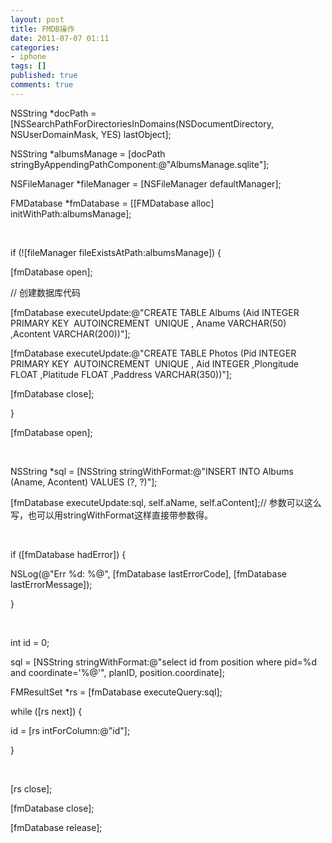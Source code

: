 ```yaml
---
layout: post
title: FMDB操作
date: 2011-07-07 01:11
categories:
- iphone
tags: []
published: true
comments: true
---
```

<p><p>
<p>NSString *docPath = [NSSearchPathForDirectoriesInDomains(NSDocumentDirectory, NSUserDomainMask, YES) lastObject];</p>
<p>NSString *albumsManage = [docPath stringByAppendingPathComponent:@"AlbumsManage.sqlite"];</p>
<p>NSFileManager *fileManager = [NSFileManager defaultManager];</p>
<p>FMDatabase *fmDatabase = [[FMDatabase alloc] initWithPath:albumsManage];</p>
<p> </p>
<p>if (![fileManager fileExistsAtPath:albumsManage]) {</p>
<p>[fmDatabase open];</p>
<p>// 创建数据库代码</p>
<p>[fmDatabase executeUpdate:@"CREATE TABLE Albums (Aid INTEGER PRIMARY KEY  AUTOINCREMENT  UNIQUE , Aname VARCHAR(50) ,Acontent VARCHAR(200))"];</p>
<p>[fmDatabase executeUpdate:@"CREATE TABLE Photos (Pid INTEGER PRIMARY KEY  AUTOINCREMENT  UNIQUE , Aid INTEGER ,Plongitude FLOAT ,Platitude FLOAT ,Paddress VARCHAR(350))"];</p>
<p>[fmDatabase close];</p>
<p>}</p>
<p>[fmDatabase open];</p>
<p> </p>
<p>NSString *sql = [NSString stringWithFormat:@"INSERT INTO Albums (Aname, Acontent) VALUES (?, ?)"];</p>
<p>[fmDatabase executeUpdate:sql, self.aName, self.aContent];// 参数可以这么写，也可以用stringWithFormat这样直接带参数得。</p>
<p> </p>
<p>if ([fmDatabase hadError]) {</p>
<p>NSLog(@"Err %d: %@", [fmDatabase lastErrorCode], [fmDatabase lastErrorMessage]);</p>
<p>}</p>
<p> </p>
<p>int id = 0;</p>
<p>sql = [NSString stringWithFormat:@"select id from position where pid=%d and coordinate='%@'", planID, position.coordinate];</p>
<p>FMResultSet *rs = [fmDatabase executeQuery:sql];</p>
<p>while ([rs next]) {</p>
<p>id = [rs intForColumn:@"id"];</p>
<p>}</p>
<p> </p>
<p>[rs close];</p>
<p>[fmDatabase close];</p>
<p>[fmDatabase release];</p>
</p></p>
